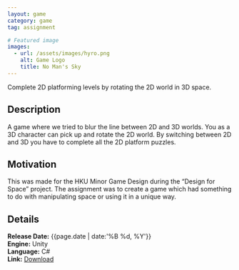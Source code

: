 ```yaml
---
layout: game
category: game
tag: assignment

# Featured image
images:
  - url: /assets/images/hyro.png
    alt: Game Logo
    title: No Man's Sky
---
```


Complete 2D platforming levels by rotating the 2D world in 3D space.
<!--content-->

## Description
A game where we tried to blur the line between 2D and 3D worlds. You as a 3D character can pick up and rotate the 2D world. By switching between 2D and 3D you have to complete all the 2D platform puzzles.

## Motivation
This was made for the HKU Minor Game Design during the “Design for Space” project. The assignment was to create a game which had something to do with manipulating space or using it in a unique way.

## Details
**Release Date:** {{page.date | date:'%B %d, %Y'}}  
**Engine:** Unity  
**Language:** C#  
**Link:**  [Download](https://gearedgames.itch.io/hyros-glyph?secret=huayvvKT30vfgLQSV83GlRXJM)
